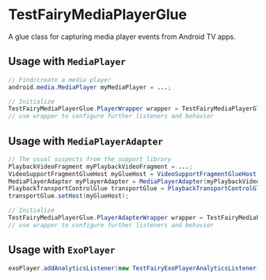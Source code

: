 # TestFairyMediaPlayerGlue
A glue class for capturing media player events from Android TV apps.

## Usage with `MediaPlayer`

```java
// Find/create a media player
android.media.MediaPlayer myMediaPlayer = ...;

// Initialize
TestFairyMediaPlayerGlue.PlayerWrapper wrapper = TestFairyMediaPlayerGlue.createByWrapping(myMediaPlayer);
// use wrapper to configure further listeners and behavior
```

## Usage with `MediaPlayerAdapter`

```java
// The usual suspects from the support library
PlaybackVideoFragment myPlaybackVideoFragment = ...;
VideoSupportFragmentGlueHost myGlueHost = VideoSupportFragmentGlueHost(myPlaybackVideoFragment);
MediaPlayerAdapter myPlayerAdapter = MediaPlayerAdapter(myPlaybackVideoFragment.getContext());
PlaybackTransportControlGlue transportGlue = PlaybackTransportControlGlue(myPlaybackVideoFragment.getActivity(), myPlayerAdapter);
transportGlue.setHost(myGlueHost);

// Initialize
TestFairyMediaPlayerGlue.PlayerAdapterWrapper wrapper = TestFairyMediaPlayerGlue.createByWrapping(myPlayerAdapter);
// use wrapper to configure further listeners and behavior
```

## Usage with `ExoPlayer`

```java
exoPlayer.addAnalyticsListener(new TestFairyExoPlayerAnalyticsListener(exoPlayer));
```
